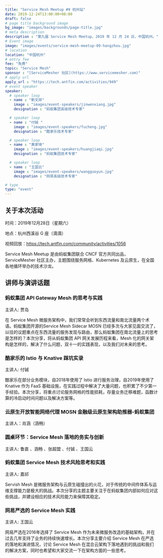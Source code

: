 ```yaml
---
title: "Service Mesh Meetup #9 杭州站"
date: 2019-12-24T13:00:00+08:00
draft: false
# page title background image
bg_image: "images/backgrounds/page-title.jpg"
# meta description
description : "第九届 Service Mesh Meetup，2019 年 12 月 24 日，中国杭州。"
# Event image
image: "images/events/service-mesh-meetup-09-hangzhou.jpg"
# location
location: "中国杭州"
# entry fee
fee: "免费"
topic: "Service Mesh"
sponsor : "[ServiceMesher 社区](https://www.servicemesher.com)"
# apply url
apply_url : "https://tech.antfin.com/activities/949"
# event speaker
speaker:
  # speaker loop
  - name : "靳文祥"
    image : "images/event-speakers/jinwenxiang.jpg"
    designation : "蚂蚁集团高级技术专家"

  # speaker loop
  - name : "付铖 "
    image : "images/event-speakers/fucheng.jpg"
    designation : "酷家乐技术专家"

  # speaker loop
  - name : "黄家琦"
    image : "images/event-speakers/huangjiaqi.jpg"
    designation : "蚂蚁集团技术专家"

  # speaker loop
  - name : "王国云"
    image : "images/event-speakers/wangguoyun.jpg"
    designation : "网易高级技术专家"

# type
type: "event"
---
```


## 关于本次活动

时间：2019年12月28日（星期六）

地点：杭州西溪谷 G 座（滴滴）

视频回放：https://tech.antfin.com/community/activities/1056

Service Mesh Meetup 是由蚂蚁集团联合 CNCF 官方共同出品，ServiceMesher 社区主办，主题围绕服务网格、Kubernetes 及云原生，在全国各地循环举办的技术沙龙。

## 讲师与演讲话题

### 蚂蚁集团 API Gateway Mesh 的思考与实践

主讲人: 贾岛 

在 Service Mesh 微服务架构中，我们常常会听到东西流量和南北流量两个术语。蚂蚁集团开源的Service Mesh Sidecar MOSN 已经多次与大家见面交流了，以往的议题重点在东西流量的服务发现与路由，那么蚂蚁集团在南北流量上的思考是怎样的？本次分享，将从蚂蚁集团 API 网关发展历程来看，Mesh 化的网关架构是怎样的，解决了什么问题，双十一的实践表现，以及我们对未来的思考。

### 酷家乐的 Istio 与 Knative 踩坑实录

主讲人: 付铖 

酷家乐在部分业务模块，自2018年使用了 Istio 进行服务治理，自2019年使用了 Knative 作为 FaaS 基础设施，在实践过程中解决了大量问题，也积累了不少第一手经验。本次分享，将重点讨论服务网格的性能损耗，存量业务迁移难题，函数计算的冷启动时间问题以及解决方案等。

### 云原生开放智能网络代理 MOSN 金融级云原生架构助推器-蚂蚁集团

主讲人：肖涵（涵畅）


### 圆桌环节：Service Mesh 落地的务实与创新

主讲人: 鲁直 、涵畅 、张超盟 、付铖 、王国云 

### 蚂蚁集团 Service Mesh 技术风险思考和实践

主讲人: 嘉祁 

Servish Mesh 是微服务架构与云原生碰撞出的火花，对于传统的中间件体系与运维支撑能力是极大的挑战。本次分享的主题主要关注于在蚂蚁集团内部如何应对这些挑战，并建设相应的技术风险能力来保障其稳定。

### 网易严选的 Service Mesh 实践

主讲人: 王国云 

网易严选在2016年选择了 Service Mesh 作为未来微服务改造的基础架构，并在过去几年支持了业务的持续快速增长。本次分享主要介绍 Service Mesh 在严选的落地和演进情况，讨论 Service Mesh 在混合云架构下落地遇到的挑战和我们的解决方案，同时也希望和大家交流一下在架构方面的一些思考。
